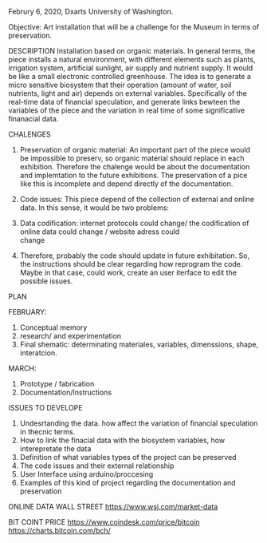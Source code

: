 Februry 6, 2020, Dxarts University of Washington.

Objective:
Art installation that will be a challenge for the Museum in terms of preservation.

DESCRIPTION
Installation based on organic materials.
In general terms, the piece installs a natural environment, with different elements such as plants, irrigation system, artificial sunlight, air supply and nutrient supply. It would be like a small electronic controlled greenhouse. The idea is to generate a micro sensitive biosystem that their operation (amount of water, soil nutrients, light and air) depends on external variables. Specifically of the real-time data of financial speculation, and generate links bewteen the variables of the piece and the variation in real time of some significative finanacial data. 



CHALENGES
1. Preservation of organic material: 
An important part of the piece would be impossible to preserv, so organic material should replace in each exhibition. Therefore the chalenge would be about the documentation and implemtation to the future exhibitions. The preservation of a pice like this is incomplete and depend directly of the documentation.

2. Code issues: This piece depend of the collection of external and online data. In this sense, it would be two problems:
  1. Data codification: internet protocols could change/ the codification of online data could change / website adress could  
  change
  2. Therefore, probably the code should update in future exhibitation.
  So, the instructions should be clear regarding how reprogram the code. Maybe in that case, could work, create an user iterface to edit the possible issues. 
  
 PLAN
 
 FEBRUARY: 
 1. Conceptual memory
 2. research/ and experimentation
 3. Final shematic: determinating materiales, variables, dimenssions, shape, interatcion. 

 MARCH: 
 1. Prototype / fabrication
 2. Documentation/Instructions
 
ISSUES TO DEVELOPE
1. Undesrtanding the data. how affect the variation of financial speculation in thecnic terms.
2. How to link the finacial data with the biosystem variables, how interepretate the data
3. Definition of what variables types of the project can be preserved
4. The code issues and their external relationship
5. User Interface using arduino/proccesing
5. Examples of this kind of project regarding the documentation and preservation

ONLINE DATA WALL STREET
https://www.wsj.com/market-data

BIT COINT PRICE
https://www.coindesk.com/price/bitcoin
https://charts.bitcoin.com/bch/




 




